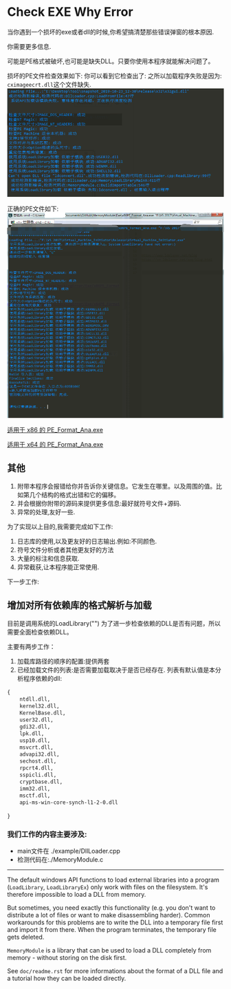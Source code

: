 Check EXE Why Error
============


当你遇到一个损坏的exe或者dll的时候,你希望搞清楚那些错误弹窗的根本原因.

你需要更多信息.

可能是PE格式被破坏,也可能是缺失DLL。只要你使用本程序就能解决问题了。

损坏的PE文件检查效果如下:
你可以看到它检查出了: 之所以加载程序失败是因为: `cximageecrt.dll`这个文件缺失.
![](xiao_guo_fault.png)


正确的PE文件如下:
![](xiao_guo_suc.png)


[适用于 x86 的 PE_Format_Ana.exe](https://github.com/dalerkd/PE_Format_Checker/raw/future/RecursiveCheckingError/Exe/x86PE_Format_Ana.zip)

[适用于 x64 的 PE_Format_Ana.exe](https://github.com/dalerkd/PE_Format_Checker/raw/future/RecursiveCheckingError/Exe/x64PE_Format_Ana.zip)




## 其他



1. 附带本程序会报错给你并告诉你关键信息。它发生在哪里。以及周围的值。比如第几个结构的格式出错和它的偏移。
2. 并会根据你附带的源码来提供更多信息:最好就符号文件+源码.
3. 异常的处理,友好一些.

为了实现以上目的,我需要完成如下工作:

1. 日志库的使用,以及更友好的日志输出.例如:不同颜色.
2. 符号文件分析或者其他更友好的方法
3. 大量的标注和信息获取.
4. 异常截获,让本程序能正常使用.

下一步工作:
## 增加对所有依赖库的格式解析与加载
目前是调用系统的LoadLibrary("")
为了进一步检查依赖的DLL是否有问题，所以需要全面检查依赖DLL。

主要有两步工作：
1. 加载库路径的顺序的配置:提供两套
2. 已经加载文件的列表:是否需要加载取决于是否已经存在.
列表有默认值是本分析程序依赖的dll:
```
{
	ntdll.dll,
	kernel32.dll,
	KernelBase.dll,
	user32.dll,
	gdi32.dll,
	lpk.dll,
	usp10.dll,
	msvcrt.dll,
	advapi32.dll,
	sechost.dll,
	rpcrt4.dll,
	sspicli.dll,
	cryptbase.dll,
	imm32.dll,
	msctf.dll,
	api-ms-win-core-synch-l1-2-0.dll

}
```


### 我们工作的内容主要涉及:
- main文件在 ./example/DllLoader.cpp
- 检测代码在:./MemoryModule.c








----------------------

The default windows API functions to load external libraries into a program
(`LoadLibrary`, `LoadLibraryEx`) only work with files on the filesystem.  It's
therefore impossible to load a DLL from memory.

But sometimes, you need exactly this functionality (e.g. you don't want to
distribute a lot of files or want to make disassembling harder).  Common
workarounds for this problems are to write the DLL into a temporary file
first and import it from there.  When the program terminates, the temporary
file gets deleted.

`MemoryModule` is a library that can be used to load a DLL completely from
memory - without storing on the disk first.

See `doc/readme.rst` for more informations about the format of a DLL file and
a tutorial how they can be loaded directly.
